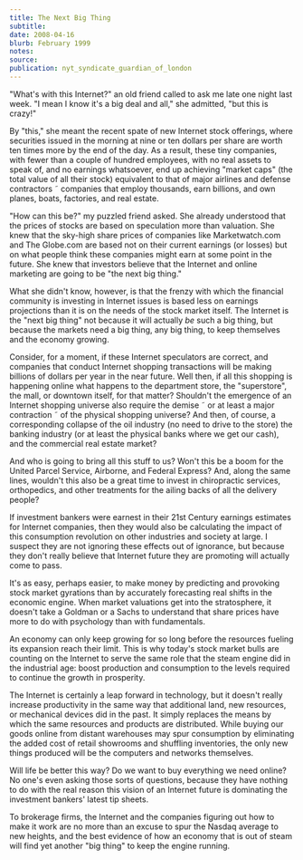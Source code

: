 ```yaml
---
title: The Next Big Thing
subtitle:
date: 2008-04-16
blurb: February 1999
notes:
source:
publication: nyt_syndicate_guardian_of_london
---
```


"What's with this Internet?" an old friend called to ask me late one night last week. "I mean I know it's a big deal and all," she admitted, "but this is crazy!"

By "this," she meant the recent spate of new Internet stock offerings, where securities issued in the morning at nine or ten dollars per share are worth ten times more by the end of the day. As a result, these tiny companies, with fewer than a couple of hundred employees, with no real assets to speak of, and no earnings whatsoever, end up achieving "market caps" (the total value of all their stock) equivalent to that of major airlines and defense contractors ˜ companies that employ thousands, earn billions, and own planes, boats, factories, and real estate.

"How can this be?" my puzzled friend asked. She already understood that the prices of stocks are based on speculation more than valuation. She knew that the sky-high share prices of companies like Marketwatch.com and The Globe.com are based not on their current earnings (or losses) but on what people think these companies might earn at some point in the future. She knew that investors believe that the Internet and online marketing are going to be "the next big thing."

What she didn't know, however, is that the frenzy with which the financial community is investing in Internet issues is based less on earnings projections than it is on the needs of the stock market itself. The Internet is the "next big thing" not because it will actually _be_ such a big thing, but because the markets need a big thing, any big thing, to keep themselves and the economy growing.

Consider, for a moment, if these Internet speculators are correct, and companies that conduct Internet shopping transactions will be making billions of dollars per year in the near future. Well then, if all this shopping is happening online what happens to the department store, the "superstore", the mall, or downtown itself, for that matter? Shouldn't the emergence of an Internet shopping universe also require the demise ˜ or at least a major contraction ˜ of the physical shopping universe? And then, of course, a corresponding collapse of the oil industry (no need to drive to the store) the banking industry (or at least the physical banks where we get our cash), and the commercial real estate market?

And who is going to bring all this stuff to us? Won't this be a boom for the United Parcel Service, Airborne, and Federal Express? And, along the same lines, wouldn't this also be a great time to invest in chiropractic services, orthopedics, and other treatments for the ailing backs of all the delivery people?

If investment bankers were earnest in their 21st Century earnings estimates for Internet companies, then they would also be calculating the impact of this consumption revolution on other industries and society at large. I suspect they are not ignoring these effects out of ignorance, but because they don't really believe that Internet future they are promoting will actually come to pass.

It's as easy, perhaps easier, to make money by predicting and provoking stock market gyrations than by accurately forecasting real shifts in the economic engine. When market valuations get into the stratosphere, it doesn't take a Goldman or a Sachs to understand that share prices have more to do with psychology than with fundamentals.

An economy can only keep growing for so long before the resources fueling its expansion reach their limit. This is why today's stock market bulls are counting on the Internet to serve the same role that the steam engine did in the industrial age: boost production and consumption to the levels required to continue the growth in prosperity.

The Internet is certainly a leap forward in technology, but it doesn't really increase productivity in the same way that additional land, new resources, or mechanical devices did in the past. It simply replaces the means by which the same resources and products are distributed. While buying our goods online from distant warehouses may spur consumption by eliminating the added cost of retail showrooms and shuffling inventories, the only new things produced will be the computers and networks themselves.

Will life be better this way? Do we want to buy everything we need online? No one's even asking those sorts of questions, because they have nothing to do with the real reason this vision of an Internet future is dominating the investment bankers' latest tip sheets.

To brokerage firms, the Internet and the companies figuring out how to make it work are no more than an excuse to spur the Nasdaq average to new heights, and the best evidence of how an economy that is out of steam will find yet another "big thing" to keep the engine running.
